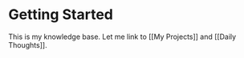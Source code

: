 # Getting Started

This is my knowledge base. Let me link to [[My Projects]] and
[[Daily Thoughts]].
